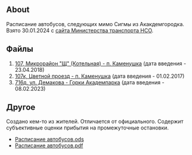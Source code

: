 ## About

Расписание автобусов, следующих мимо Сигмы из Акакдемгородка. Взято 30.01.2024 с [сайта Министерства транспорта НСО](https://mintrans.nso.ru/page/609). 

## Файлы

1. [107, Микрорайон "Щ" (Котельная) - п. Каменушка](assets/bus_107.pdf) (дата введения - 23.04.2018)
2. [107к, Цветной проезд - п. Каменушка](assets/bus_107k.pdf) (дата введения - 01.02.2017)
3. [716д, ул. Демакова - Горки Академпарка](assets/bus_716d.pdf) (дата введения - 08.02.2023)

## Другое 

Создано кем-то из жителей. Отличается от официального. Содержит субъективные оценки прибытия на промежуточные остановки.

- [Расписание автобусов.ods](assets/timetable-buses.ods)
- [Расписание автобусов.pdf](assets/timetable-buses.pdf)
